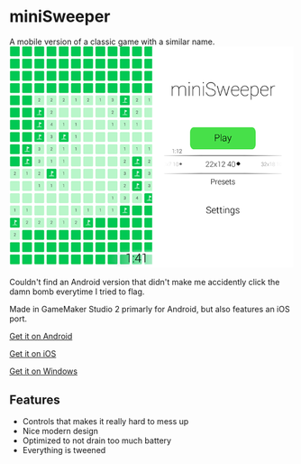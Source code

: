 # miniSweeper
A mobile version of a classic game with a similar name.
![Playing Field](/Store/screenshots/ScreenieForGithub.png?raw=true)

Couldn't find an Android version that didn't make me accidently click the damn bomb everytime I tried to flag.

Made in GameMaker Studio 2 primarly for Android, but also features an iOS port.

[Get it on Android](https://play.google.com/store/apps/details?id=com.AntonBergaker.minisweeper)

[Get it on iOS](https://itunes.apple.com/us/app/minisweeper/id1363589808)

[Get it on Windows](https://github.com/AntonBergaker/miniSweeper/releases)

## Features
* Controls that makes it really hard to mess up
* Nice modern design
* Optimized to not drain too much battery
* Everything is tweened
